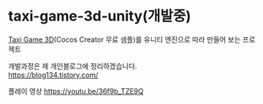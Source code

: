 # taxi-game-3d-unity(개발중)

[Taxi Game 3D](https://store.cocos.com/app/en/detail/2796)(Cocos Creator 무료 샘플)를 유니티 엔진으로 따라 만들어 보는 프로젝트

개발과정은 제 개인블로그에 정리하겠습니다.<br/>
https://blog134.tistory.com/

플레이 영상
https://youtu.be/36f9b_TZE9Q
